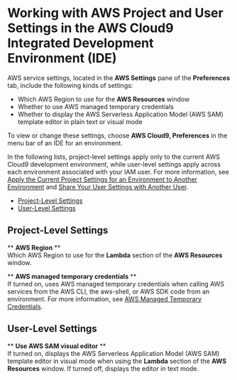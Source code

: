 # Working with AWS Project and User Settings in the AWS Cloud9 Integrated Development Environment \(IDE\)<a name="settings-aws"></a>

AWS service settings, located in the **AWS Settings** pane of the **Preferences** tab, include the following kinds of settings:
+ Which AWS Region to use for the **AWS Resources** window
+ Whether to use AWS managed temporary credentials
+ Whether to display the AWS Serverless Application Model \(AWS SAM\) template editor in plain text or visual mode

To view or change these settings, choose **AWS Cloud9, Preferences** in the menu bar of an IDE for an environment\.

In the following lists, project\-level settings apply only to the current AWS Cloud9 development environment, while user\-level settings apply across each environment associated with your IAM user\. For more information, see [Apply the Current Project Settings for an Environment to Another Environment](settings-project.md#settings-project-apply) and [Share Your User Settings with Another User](settings-user.md#settings-user-share)\.
+  [Project\-Level Settings](#settings-aws-project) 
+  [User\-Level Settings](#settings-aws-user) 

## Project\-Level Settings<a name="settings-aws-project"></a>

** **AWS Region** **  
Which AWS Region to use for the **Lambda** section of the **AWS Resources** window\.

** **AWS managed temporary credentials** **  
If turned on, uses AWS managed temporary credentials when calling AWS services from the AWS CLI, the aws\-shell, or AWS SDK code from an environment\. For more information, see [AWS Managed Temporary Credentials](how-cloud9-with-iam.md#auth-and-access-control-temporary-managed-credentials)\.

## User\-Level Settings<a name="settings-aws-user"></a>

** **Use AWS SAM visual editor** **  
If turned on, displays the AWS Serverless Application Model \(AWS SAM\) template editor in visual mode when using the **Lambda** section of the **AWS Resources** window\. If turned off, displays the editor in text mode\.